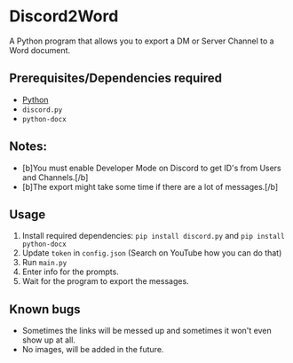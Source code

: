 # Discord2Word
A Python program that allows you to export a DM or Server Channel to a Word document.

## Prerequisites/Dependencies required
- [Python](https://www.python.org/)
- `discord.py`
- `python-docx` 

## Notes:
- [b]You must enable Developer Mode on Discord to get ID's from Users and Channels.[/b]
- [b]The export might take some time if there are a lot of messages.[/b]

## Usage
1. Install required dependencies: `pip install discord.py` and `pip install python-docx`
2. Update `token` in `config.json` (Search on YouTube how you can do that)
3. Run `main.py`
4. Enter info for the prompts.
5. Wait for the program to export the messages.

## Known bugs
- Sometimes the links will be messed up and sometimes it won't even show up at all.
- No images, will be added in the future.

